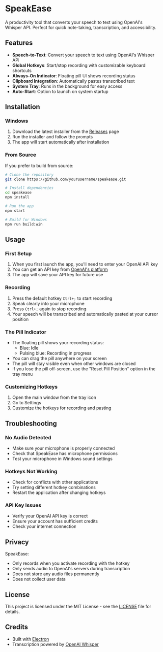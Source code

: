# SpeakEase

A productivity tool that converts your speech to text using OpenAI's Whisper API. Perfect for quick note-taking, transcription, and accessibility.

## Features

- **Speech-to-Text**: Convert your speech to text using OpenAI's Whisper API
- **Global Hotkeys**: Start/stop recording with customizable keyboard shortcuts
- **Always-On Indicator**: Floating pill UI shows recording status
- **Clipboard Integration**: Automatically pastes transcribed text
- **System Tray**: Runs in the background for easy access
- **Auto-Start**: Option to launch on system startup

## Installation

### Windows

1. Download the latest installer from the [Releases](https://github.com/yourusername/speakease/releases) page
2. Run the installer and follow the prompts
3. The app will start automatically after installation

### From Source

If you prefer to build from source:

```bash
# Clone the repository
git clone https://github.com/yourusername/speakease.git

# Install dependencies
cd speakease
npm install

# Run the app
npm start

# Build for Windows
npm run build:win
```

## Usage

### First Setup

1. When you first launch the app, you'll need to enter your OpenAI API key
2. You can get an API key from [OpenAI's platform](https://platform.openai.com/api-keys)
3. The app will save your API key for future use

### Recording

1. Press the default hotkey `Ctrl+;` to start recording
2. Speak clearly into your microphone
3. Press `Ctrl+;` again to stop recording
4. Your speech will be transcribed and automatically pasted at your cursor position

### The Pill Indicator

- The floating pill shows your recording status:
  - Blue: Idle
  - Pulsing blue: Recording in progress
- You can drag the pill anywhere on your screen
- The pill will stay visible even when other windows are closed
- If you lose the pill off-screen, use the "Reset Pill Position" option in the tray menu

### Customizing Hotkeys

1. Open the main window from the tray icon
2. Go to Settings
3. Customize the hotkeys for recording and pasting

## Troubleshooting

### No Audio Detected

- Make sure your microphone is properly connected
- Check that SpeakEase has microphone permissions
- Test your microphone in Windows sound settings

### Hotkeys Not Working

- Check for conflicts with other applications
- Try setting different hotkey combinations
- Restart the application after changing hotkeys

### API Key Issues

- Verify your OpenAI API key is correct
- Ensure your account has sufficient credits
- Check your internet connection

## Privacy

SpeakEase:
- Only records when you activate recording with the hotkey
- Only sends audio to OpenAI's servers during transcription
- Does not store any audio files permanently
- Does not collect user data

## License

This project is licensed under the MIT License - see the [LICENSE](LICENSE) file for details.

## Credits

- Built with [Electron](https://www.electronjs.org/)
- Transcription powered by [OpenAI Whisper](https://openai.com/research/whisper) 